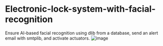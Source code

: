 # Electronic-lock-system-with-facial-recognition
Ensure AI-based facial recognition using dlib from a database, send an alert email with smtplib, and activate actuators.
![image](https://github.com/user-attachments/assets/289357d1-4230-4899-a553-6c9287b057ce)
